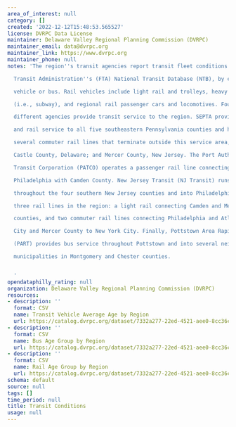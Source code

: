 ```yaml
---
area_of_interest: null
category: []
created: '2022-12-12T15:48:53.565527'
license: DVRPC Data License
maintainer: Delaware Valley Regional Planning Commission (DVRPC)
maintainer_email: data@dvrpc.org
maintainer_link: https://www.dvrpc.org
maintainer_phone: null
notes: 'The region''s transit agencies report transit fleet conditions to the Federa

  Transit Administration''s (FTA) National Transit Database (NTB), by either rail

  vehicle or bus. Rail vehicles include light rail and trolleys, heavy rail

  (i.e., subway), and regional rail passenger cars and locomotives. Four

  different agencies provide transit service to the region. SEPTA provides bus

  and rail service to all five southeastern Pennsylvania counties and has

  several commuter rail lines that terminate outside this service area, in New

  Castle County, Delaware; and Mercer County, New Jersey. The Port Authority

  Transit Corporation (PATCO) operates a passenger rail line connecting

  Philadelphia with Camden County. New Jersey Transit (NJ Transit) runs buses

  throughout the four southern New Jersey counties and into Philadelphia and has

  three rail lines in the region: a light rail connecting Camden and Mercer

  counties, and two commuter rail lines connecting Philadelphia and Atlantic

  City and Mercer County to New York City. Finally, Pottstown Area Rapid Transit

  (PART) provides bus service throughout Pottstown and into several neighboring

  municipalities in Montgomery and Chester counties.


  '
opendataphilly_rating: null
organization: Delaware Valley Regional Planning Commission (DVRPC)
resources:
- description: ''
  format: CSV
  name: Transit Vehicle Average Age by Region
  url: https://catalog.dvrpc.org/dataset/7332a277-22ed-4521-aee0-8cc36c9a2846/resource/186cefd6-41d8-4696-8a6d-525f3fb45e2f/download/transit_conditions.vehicle_age_average_by_region.csv
- description: ''
  format: CSV
  name: Bus Age Group by Region
  url: https://catalog.dvrpc.org/dataset/7332a277-22ed-4521-aee0-8cc36c9a2846/resource/38110e7b-07be-4aea-97d8-2fc1cde44d48/download/transit_conditions.vehicle_age_group_bus_by_region.csv
- description: ''
  format: CSV
  name: Rail Age Group by Region
  url: https://catalog.dvrpc.org/dataset/7332a277-22ed-4521-aee0-8cc36c9a2846/resource/86ed8f3d-e183-45a8-9cc0-583bcec25739/download/transit_conditions.vehicle_age_group_rail_by_region.csv
schema: default
source: null
tags: []
time_period: null
title: Transit Conditions
usage: null
---
```

